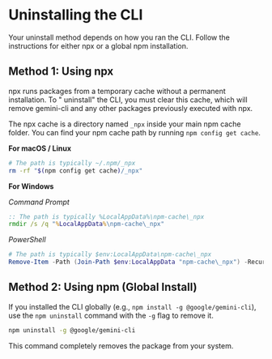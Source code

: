 # Uninstalling the CLI

Your uninstall method depends on how you ran the CLI. Follow the instructions
for either npx or a global npm installation.

## Method 1: Using npx

npx runs packages from a temporary cache without a permanent installation. To "
uninstall" the CLI, you must clear this cache, which will remove gemini-cli and
any other packages previously executed with npx.

The npx cache is a directory named `_npx` inside your main npm cache folder. You
can find your npm cache path by running `npm config get cache`.

**For macOS / Linux**

```bash
# The path is typically ~/.npm/_npx
rm -rf "$(npm config get cache)/_npx"
```

**For Windows**

_Command Prompt_

```cmd
:: The path is typically %LocalAppData%\npm-cache\_npx
rmdir /s /q "%LocalAppData%\npm-cache\_npx"
```

_PowerShell_

```powershell
# The path is typically $env:LocalAppData\npm-cache\_npx
Remove-Item -Path (Join-Path $env:LocalAppData "npm-cache\_npx") -Recurse -Force
```

## Method 2: Using npm (Global Install)

If you installed the CLI globally (e.g., `npm install -g @google/gemini-cli`),
use the `npm uninstall` command with the `-g` flag to remove it.

```bash
npm uninstall -g @google/gemini-cli
```

This command completely removes the package from your system.
